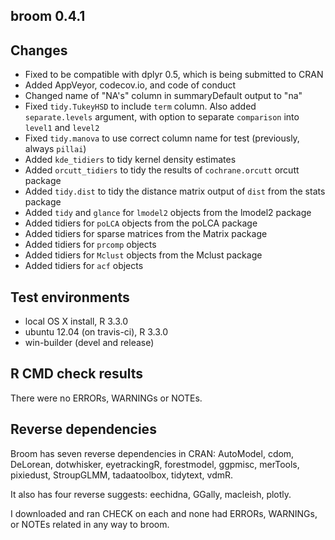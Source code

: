 broom 0.4.1
-----------

## Changes

* Fixed to be compatible with dplyr 0.5, which is being submitted to CRAN
* Added AppVeyor, codecov.io, and code of conduct
* Changed name of "NA's" column in summaryDefault output to "na"
* Fixed `tidy.TukeyHSD` to include `term` column. Also added `separate.levels` argument, with option to separate `comparison` into `level1` and `level2`
* Fixed `tidy.manova` to use correct column name for test (previously, always `pillai`)
* Added `kde_tidiers` to tidy kernel density estimates
* Added `orcutt_tidiers` to tidy the results of `cochrane.orcutt` orcutt package
* Added `tidy.dist` to tidy the distance matrix output of `dist` from the stats package
* Added `tidy` and `glance` for `lmodel2` objects from the lmodel2 package
* Added tidiers for `poLCA` objects from the poLCA package
* Added tidiers for sparse matrices from the Matrix package
* Added tidiers for `prcomp` objects
* Added tidiers for `Mclust` objects from the Mclust package
* Added tidiers for `acf` objects

## Test environments
* local OS X install, R 3.3.0
* ubuntu 12.04 (on travis-ci), R 3.3.0
* win-builder (devel and release)

## R CMD check results
There were no ERRORs, WARNINGs or NOTEs.

## Reverse dependencies

Broom has seven reverse dependencies in CRAN: AutoModel, cdom, DeLorean, dotwhisker, eyetrackingR, forestmodel, ggpmisc, merTools, pixiedust, StroupGLMM, tadaatoolbox, tidytext, vdmR.

It also has four reverse suggests: eechidna, GGally, macleish, plotly.

I downloaded and ran CHECK on each and none had ERRORs, WARNINGs, or NOTEs related in any way to broom.
